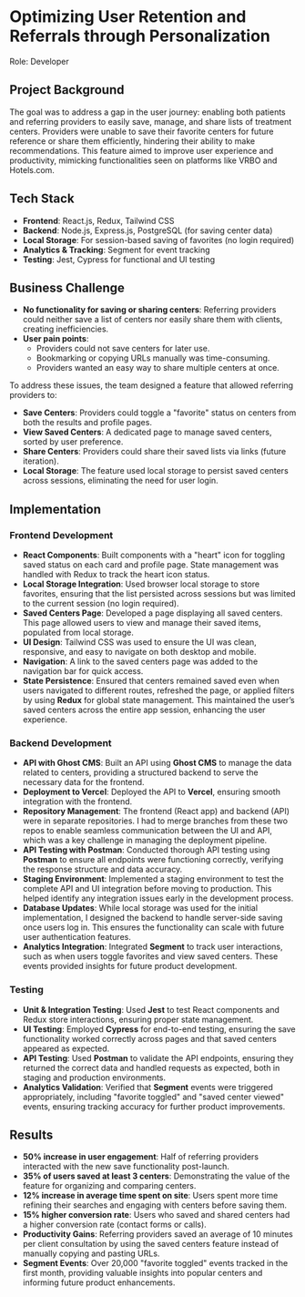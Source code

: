 # Optimizing User Retention and Referrals through Personalization

Role: Developer

## Project Background
The goal was to address a gap in the user journey: enabling both patients and referring providers to easily save, manage, and share lists of treatment centers. Providers were unable to save their favorite centers for future reference or share them efficiently, hindering their ability to make recommendations. This feature aimed to improve user experience and productivity, mimicking functionalities seen on platforms like VRBO and Hotels.com.

## Tech Stack
- **Frontend**: React.js, Redux, Tailwind CSS
- **Backend**: Node.js, Express.js, PostgreSQL (for saving center data)
- **Local Storage**: For session-based saving of favorites (no login required)
- **Analytics & Tracking**: Segment for event tracking
- **Testing**: Jest, Cypress for functional and UI testing

## Business Challenge
- **No functionality for saving or sharing centers**: Referring providers could neither save a list of centers nor easily share them with clients, creating inefficiencies.
- **User pain points**:
  - Providers could not save centers for later use.
  - Bookmarking or copying URLs manually was time-consuming.
  - Providers wanted an easy way to share multiple centers at once.

To address these issues, the team designed a feature that allowed referring providers to:
- **Save Centers**: Providers could toggle a "favorite" status on centers from both the results and profile pages.
- **View Saved Centers**: A dedicated page to manage saved centers, sorted by user preference.
- **Share Centers**: Providers could share their saved lists via links (future iteration).
- **Local Storage**: The feature used local storage to persist saved centers across sessions, eliminating the need for user login.

## Implementation

### Frontend Development
- **React Components**: Built components with a "heart" icon for toggling saved status on each card and profile page. State management was handled with Redux to track the heart icon status.
- **Local Storage Integration**: Used browser local storage to store favorites, ensuring that the list persisted across sessions but was limited to the current session (no login required).
- **Saved Centers Page**: Developed a page displaying all saved centers. This page allowed users to view and manage their saved items, populated from local storage.
- **UI Design**: Tailwind CSS was used to ensure the UI was clean, responsive, and easy to navigate on both desktop and mobile.
- **Navigation**: A link to the saved centers page was added to the navigation bar for quick access.
- **State Persistence**: Ensured that centers remained saved even when users navigated to different routes, refreshed the page, or applied filters by using **Redux** for global state management. This maintained the user’s saved centers across the entire app session, enhancing the user experience.

### Backend Development
- **API with Ghost CMS**: Built an API using **Ghost CMS** to manage the data related to centers, providing a structured backend to serve the necessary data for the frontend.
- **Deployment to Vercel**: Deployed the API to **Vercel**, ensuring smooth integration with the frontend.
- **Repository Management**: The frontend (React app) and backend (API) were in separate repositories. I had to merge branches from these two repos to enable seamless communication between the UI and API, which was a key challenge in managing the deployment pipeline.
- **API Testing with Postman**: Conducted thorough API testing using **Postman** to ensure all endpoints were functioning correctly, verifying the response structure and data accuracy.
- **Staging Environment**: Implemented a staging environment to test the complete API and UI integration before moving to production. This helped identify any integration issues early in the development process.
- **Database Updates**: While local storage was used for the initial implementation, I designed the backend to handle server-side saving once users log in. This ensures the functionality can scale with future user authentication features.
- **Analytics Integration**: Integrated **Segment** to track user interactions, such as when users toggle favorites and view saved centers. These events provided insights for future product development.

### Testing
- **Unit & Integration Testing**: Used **Jest** to test React components and Redux store interactions, ensuring proper state management.
- **UI Testing**: Employed **Cypress** for end-to-end testing, ensuring the save functionality worked correctly across pages and that saved centers appeared as expected.
- **API Testing**: Used **Postman** to validate the API endpoints, ensuring they returned the correct data and handled requests as expected, both in staging and production environments.
- **Analytics Validation**: Verified that **Segment** events were triggered appropriately, including "favorite toggled" and "saved center viewed" events, ensuring tracking accuracy for further product improvements.

## Results
- **50% increase in user engagement**: Half of referring providers interacted with the new save functionality post-launch.
- **35% of users saved at least 3 centers**: Demonstrating the value of the feature for organizing and comparing centers.
- **12% increase in average time spent on site**: Users spent more time refining their searches and engaging with centers before saving them.
- **15% higher conversion rate**: Users who saved and shared centers had a higher conversion rate (contact forms or calls).
- **Productivity Gains**: Referring providers saved an average of 10 minutes per client consultation by using the saved centers feature instead of manually copying and pasting URLs.
- **Segment Events**: Over 20,000 "favorite toggled" events tracked in the first month, providing valuable insights into popular centers and informing future product enhancements.
